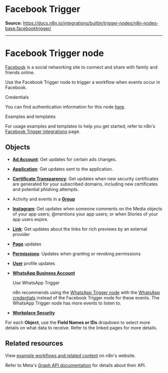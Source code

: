 # Facebook Trigger

**Source:** https://docs.n8n.io/integrations/builtin/trigger-nodes/n8n-nodes-base.facebooktrigger/

---

# Facebook Trigger node

[Facebook](https://www.facebook.com/) is a social networking site to connect and share with family and friends online.

Use the Facebook Trigger node to trigger a workflow when events occur in Facebook.

Credentials

You can find authentication information for this node [here](../../credentials/facebookapp/).

Examples and templates

For usage examples and templates to help you get started, refer to n8n's [Facebook Trigger integrations](https://n8n.io/integrations/facebook-trigger/) page.

## Objects

- [**Ad Account**](ad-account/): Get updates for certain ads changes.
- [**Application**](application/): Get updates sent to the application.
- [**Certificate Transparency**](certificate-transparency/): Get updates when new security certificates are generated for your subscribed domains, including new certificates and potential phishing attempts.
- Activity and events in a [**Group**](group/)
- [**Instagram**](instagram/): Get updates when someone comments on the Media objects of your app users; @mentions your app users; or when Stories of your app users expire.
- [**Link**](link/): Get updates about the links for rich previews by an external provider
- [**Page**](page/) updates
- [**Permissions**](permissions/): Updates when granting or revoking permissions
- [**User**](user/) profile updates
- [**WhatsApp Business Account**](whatsapp/)

  Use WhatsApp Trigger

  n8n recommends using the [WhatsApp Trigger node](../n8n-nodes-base.whatsapptrigger/) with the [WhatsApp credentials](../../credentials/whatsapp/) instead of the Facebook Trigger node for these events. The WhatsApp Trigger node has more events to listen to.
- [**Workplace Security**](workplace-security/)

For each **Object**, use the **Field Names or IDs** dropdown to select more details on what data to receive. Refer to the linked pages for more details.

## Related resources

View [example workflows and related content](https://n8n.io/integrations/facebook-trigger/) on n8n's website.

Refer to Meta's [Graph API documentation](https://developers.facebook.com/docs/graph-api/webhooks/reference) for details about their API.
